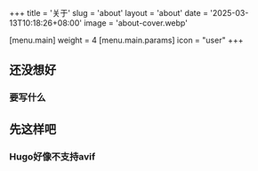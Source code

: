 +++
title = '关于'
slug = 'about'
layout = 'about'
date = '2025-03-13T10:18:26+08:00'
image = 'about-cover.webp'

[menu.main]
weight = 4
[menu.main.params]
icon = "user"
+++

## 还没想好
### 要写什么

## 先这样吧
### Hugo好像不支持avif

